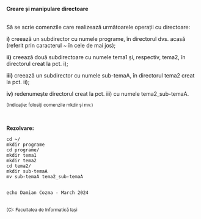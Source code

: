 **Creare și manipulare directoare**
<br>
<br>


Să se scrie comenzile care realizează următoarele operații cu directoare:

**i)** creează un subdirector cu numele programe, în directorul dvs. acasă (referit prin caracterul ~ în cele de mai jos);

**ii)** creează două subdirectoare cu numele tema1 și, respectiv, tema2, în directorul creat la pct. i);

**iii)** creează un subdirector cu numele sub-temaA, în directorul tema2 creat la pct. ii);

**iv)** redenumește directorul creat la pct. iii) cu numele tema2_sub-temaA.

<sub>(Indicație: folosiți comenzile mkdir și mv.)  </sub>

<br> 

**Rezolvare:**

```terminal
cd ~/
mkdir programe
cd programe/
mkdir tema1
mkdir tema2
cd tema2/
mkdir sub-temaA
mv sub-temaA tema2_sub-temaA


echo Damian Cozma - March 2024
```
<br>
<sub>(C): Facultatea de Informatică Iași </sub>
